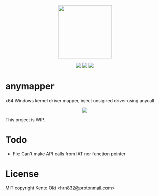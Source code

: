 <p align="center">
<img src="logo.png" width="170" height="170">
</p>

<p align="center">
<img src="https://img.shields.io/github/workflow/status/kkent030315/anymapper/MSBuild?style=for-the-badge">
<img src="https://img.shields.io/badge/platform-win--64-00a2ed?style=for-the-badge">
<img src="https://img.shields.io/github/license/kkent030315/anymapper?style=for-the-badge">
</p>

# anymapper

x64 Windows kernel driver mapper, inject unsigned driver using anycall

<p align="center">
<img src="image.png">
</p>

This project is WIP.

# Todo

- Fix: Can't make API calls from IAT nor function pointer

# License

MIT copyright Kento Oki \<hrn832@protonmail.com\>
